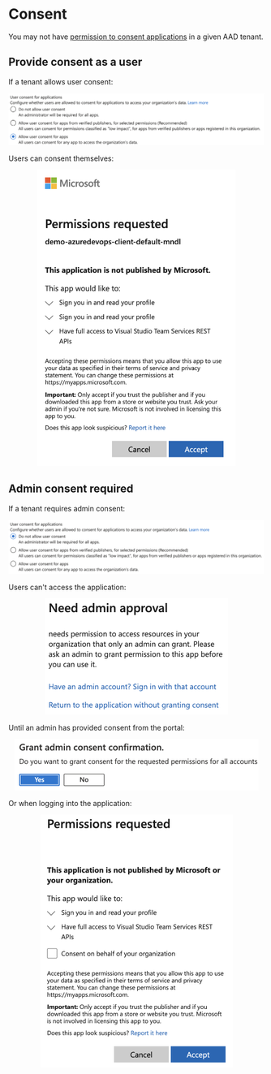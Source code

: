 # Consent
You may not have [permission to consent applications](https://learn.microsoft.com/azure/active-directory/manage-apps/configure-user-consent?pivots=portal) in a given AAD tenant.

## Provide consent as a user
If a tenant allows user consent:
<p align="center">
<img src="visuals/user-consent-configured.png" width="820">
</p>   
Users can consent themselves:
<p align="center">
<img src="visuals/user-consent.png" width="392">
</p>   

## Admin consent required
If a tenant requires admin consent:
<p align="center">
<img src="visuals/admin-consent-configured.png" width="815">
</p>   
Users can't access the application:
<p align="center">
<img src="visuals/admin-consent-required.png" width="361">
</p>   
Until an admin has provided consent from the portal:
<p align="center">
<img src="visuals/admin-consent.png" width="481">
</p>   
Or when logging into the application:
<p align="center">
<img src="visuals/user-and-admin-consent.png" width="379">
</p>   
